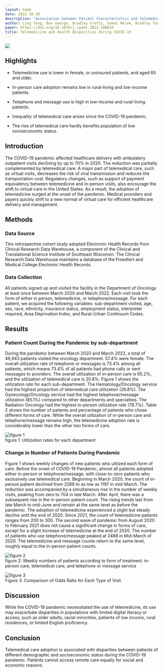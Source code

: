 ```yaml
---
layout: home
date: 2022-10-30
description: "Association between Patient Characteristics and Telemedicine, In-person, Telephone and message-based Care During the COVID-19 Pandemic"
author: Ling Tong, Ben George, Bradley Crotty, Somai Melek, Bradley Taylor, Kristen Osinski, Jake Luo
paper: https://doi.org/10.1016/j.ipemt.2022.100010
title: Telemedicine and Health Disparities during COVID 19
---
```


![](https://thumbs.dreamstime.com/b/african-female-doctor-talk-to-patient-telemedicine-online-webcam-video-call-make-black-woman-therapist-videoconferencing-188810297.jpg)
## Highlights
* Telemedicine use is lower in female, or uninsured patients, and aged 65 and older.

* In-person care adoption remains low in rural-living and low-income patients.

* Telephone and message use is high in low-income and rural-living patients.

* Inequality of telemedical care arises since the COVID-19 pandemic.

* The rise of telemedical care hardly benefits population of low socioeconomic status.

## Introduction
The COVID-19 pandemic affected healthcare delivery with ambulatory outpatient visits declining by up to 70% in 2020. The reduction was partially complemented by telemedical care. A major part of telemedical care, such as virtual visits, decreases the risk of viral transmission and reduces the transportation cost. Regulatory changes, such as support of payment equivalency between telemedicine and in-person visits, also encourage the shift to virtual care in the United States. As a result, the adoption of telemedicine surged at the onset of the pandemic. Medical providers and payers quickly shift to a new normal of virtual care for efficient healthcare delivery and management.

## Methods
### Data Source
This retrospective cohort study adopted Electronic Health Records from Clinical Research Data Warehouse, a component of the Clinical and Translational Science Institute of Southeast Wisconsin. The Clinical Research Data Warehouse maintains a database of the Froedtert and Medical College Electronic Health Records.

### Data Collection
All patients signed up and visited the facility in the Department of Oncology at least once between March 2020 and March 2022. Each visit took the form of either in person, telemedicine, or telephone/message. For each patient, we acquired the following variables: sub-department visited, age, sex, race, ethnicity, insurance status, employment status, interpreter required, Area Deprivation Index, and Rural-Urban Continuum Codes.

## Results
### Patient Count During the Pandemic by sub-department
During the pandemic between March 2020 and March 2022, a total of 46,943 patients visited the oncology department. 57.4% were female. The overall utilization rate of telephone or messages is 73.4% among all patients, which means 73.4% of all patients had phone calls or sent messages to providers. The overall utilization of in-person care is 65.2%, and the utilization of telemedical care is 20.8%. Figure 1 shows the utilization rate for each sub-department. The Hematology/Oncology service had the highest proportion of telemedical care utilization (26.8%). The Gynecology/Oncology service had the highest telephone/message utilization (85.1%) compared to other departments and specialties. The Radiation Oncology had the highest in-person utilization rate (78.7%). Table 2 shows the number of patients and percentage of patients who chose different forms of care. While the overall utilization of in-person care and telephone/message remains high, the telemedicine adoption rate is considerably lower than the other two forms of care.

![figure 1](https://ars.els-cdn.com/content/image/1-s2.0-S2667258822000073-gr1.jpg)  
figure 1: Utilization rates for each department

### Change in Number of Patients During Pandemic
Figure 1 shows weekly changes of new patients who utilized each form of care. Before the onset of COVID-19 Pandemic, almost all patients adopted either in-person or telephone/message, with close-to-zero patients who exclusively use telemedical care. Beginning in March 2020, the count of in-person patient declined from 2268 to as low as 1197 in mid-March. The reduction was accompanied by a simultaneous rise in the number of weekly visits, peaking from zero to 704 in late March. After April, there was a subsequent rise in the in-person patient count. The rising trends last from late March to mid-June and remain at the same level as before the pandemic. The adoption of telemedicine experienced a slight but steady decline until the end of 2020. Since 2021, the count of telemedicine patients ranges from 200 to 300. The second wave of pandemic from August 2020 to February 2021 does not cause a significant change in forms of care, except for a slight increase of telemedicine at the end of 2020. The number of patients who use telephone/message peaked at 2488 in Mid-March of 2020. The telemedicine and message counts return to the same level, roughly equal to the in-person patient counts.

![figure 2](https://ars.els-cdn.com/content/image/1-s2.0-S2667258822000073-gr2.jpg)  
figure 2: Weekly numbers of patients according to form of treatment: in-person care, telemedical care, and telephone or message service

![figure 3](https://ars.els-cdn.com/content/image/1-s2.0-S2667258822000073-gr3.jpg)  
Figure 3: Comparison of Odds Ratio for Each Type of Visit

## Discussion
While the COVID-19 pandemic necessitated the use of telemedicine, its use may exacerbate disparities in populations with limited digital literacy or access, such as older adults, racial minorities, patients of low income, rural residences, or limited English proficiency.

## Conclusion
Telemedical care adoption is associated with disparities between patients of different demographic and socioeconomic status during the COVID-19 pandemic. Patients cannot access remote care equally for social and economic reasons.
